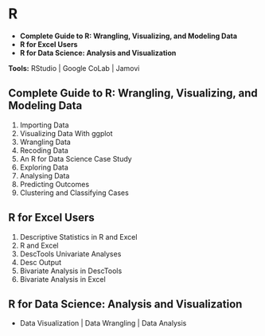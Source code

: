 # R 
* **Complete Guide to R: Wrangling, Visualizing, and Modeling Data**
* **R for Excel Users**
* **R for Data Science: Analysis and Visualization**

**Tools:** RStudio | Google CoLab | Jamovi 


## Complete Guide to R: Wrangling, Visualizing, and Modeling Data
1. Importing Data
2. Visualizing Data With ggplot
3. Wrangling Data
4. Recoding Data
5. An R for Data Science Case Study
6. Exploring Data
7. Analysing Data
8. Predicting Outcomes
9. Clustering and Classifying Cases

## R for Excel Users
1. Descriptive Statistics in R and Excel
2. R and Excel
3. DescTools Univariate Analyses
4. Desc Output
5. Bivariate Analysis in DescTools
6. Bivariate Analysis in Excel 


## R for Data Science: Analysis and Visualization
* Data Visualization | Data Wrangling | Data Analysis



